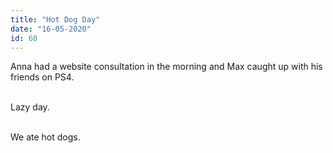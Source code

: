 ```yaml
---
title: "Hot Dog Day"
date: "16-05-2020"
id: 60
---
```

Anna had a website consultation in the morning and Max caught up with his friends on PS4. <br><br>

Lazy day. <br><br>

We ate hot dogs.
